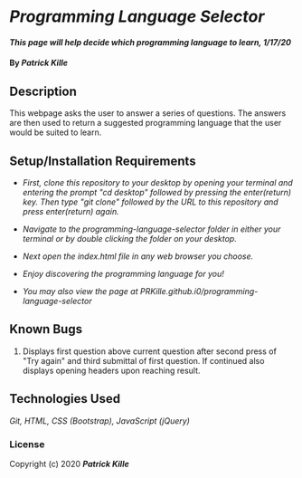 # _Programming Language Selector_

#### _This page will help decide which programming language to learn, 1/17/20_

#### By _**Patrick Kille**_

## Description

This webpage asks the user to answer a series of questions. The answers are then used to return a suggested programming language that the user would be suited to learn.

## Setup/Installation Requirements

* _First, clone this repository to your desktop by opening your terminal and entering the prompt "cd desktop" followed by pressing the enter(return) key. Then type "git clone" followed by the URL to this repository and press enter(return) again._
* _Navigate to the programming-language-selector folder in either your terminal or by double clicking the folder on your desktop._
* _Next open the index.html file in any web browser you choose._
* _Enjoy discovering the programming language for you!_

* _You may also view the page at PRKille.github.i0/programming-language-selector_

## Known Bugs

1. Displays first question above current question after second press of "Try again" and third submittal of first question. If continued also displays opening headers upon reaching result.

## Technologies Used

_Git, HTML, CSS (Bootstrap), JavaScript (jQuery)_

### License

Copyright (c) 2020 **_Patrick Kille_**